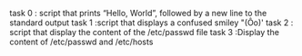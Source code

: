 task 0 : script that prints “Hello, World”, followed by a new line to the standard output
task 1 :script that displays a confused smiley "(Ôo)'
task 2 : script that display the content of the /etc/passwd file
task 3 :Display the content of /etc/passwd and /etc/hosts
